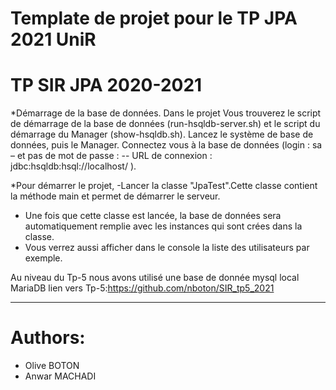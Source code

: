# Template de projet pour le TP JPA 2021 UniR
# TP SIR JPA 2020-2021 

*Démarrage de la base de données. 
Dans le projet Vous trouverez  le script de démarrage de la base de données (run-hsqldb-server.sh) et le script du démarrage du Manager (show-hsqldb.sh). 
Lancez le système de base de données, puis le Manager. 
Connectez vous à la base de données (login : sa – et pas de mot de passe : -- URL de connexion : jdbc:hsqldb:hsql://localhost/ ).

    
*Pour démarrer le projet,
 -Lancer la classe "JpaTest".Cette classe contient la méthode main et permet de démarrer le serveur.
 - Une fois que cette classe est lancée, la base de données sera automatiquement remplie avec les instances qui sont crées dans la classe. 
 - Vous verrez aussi afficher dans le console la liste des utilisateurs par exemple.
 
 Au niveau du Tp-5 nous avons utilisé une base de donnée mysql local  MariaDB
 lien vers Tp-5:https://github.com/nboton/SIR_tp5_2021
 

----------------------------------------------

# Authors:
- Olive BOTON
- Anwar MACHADI
